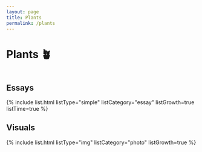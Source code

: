 ```yaml
---
layout: page
title: Plants
permalink: /plants
---
```


# <span class="plant-emoji-left">🪴&nbsp;</span>Plants<span class="plant-emoji-right">&nbsp;🪴</span>

## Essays

{% include list.html listType="simple" listCategory="essay" listGrowth=true listTime=true %}

## Visuals

{% include list.html listType="img" listCategory="photo" listGrowth=true %}

<style>
    h1 {
        margin-left: -48px;
    }

    .plant-emoji-left {
      padding-right: 5px;
      margin-left: -5px;
    }

    .plant-emoji-right {
      display: none;
    }

    @media only screen and (min-width: 401px) and (max-width: 1200px) {
      h1 {
        margin-left: 0;
      }

      .plant-emoji-left {
        display: none;
      }

      .plant-emoji-right {
        display: inline;
      }
    }

    @media (max-width: 600px) {

        h1 {
            margin-left: auto;
            text-align: center;
        }

        h2 {
            text-align: center;
        }
    }

    h2:first-of-type {
      margin-top: 3rem;
    }

  time span {
    margin-right: 0;
  }

  time {
    margin: 0;
  }

  .row {
    display: flex;
    flex-direction: row;
    flex-wrap: wrap;
    margin: 2rem 0;
  }
  
  .column {
    flex-basis: 100%;
  }

  .grid-list-title.column {
    flex: 4.5;
  }

  .grid-list-time.column {
    flex: 1;
  }

  .grid-list-growth.column {
    flex: 1;
  }

  .blank.column {
    flex: 3.5;
  }
  
  @media screen and (max-width: 800px) {
    .column {
      flex: 1;
    }
  }

  @media only screen and (min-width: 800px) and (max-width: 1200px) {
  .grid-list-title.column {
    flex: 7.5;
  }
    
    .blank.column {
      flex: 1.5;
    }
  }

  @media only screen and (min-width: 601px) and (max-width: 800px) {
    .blank.column {
      flex: 0;
    }
  }

  @media screen and (max-width: 600px) {
    .container {
      width: 76%;
      margin: 0 auto;
      gap: 1rem 2rem;
    }

    .row {
      justify-content: center;
    }

    .grid-list-title {
      text-align: center;
      line-height: 1.6;
    }

    .grid-list-title.column {
      flex-basis: 100%;
    }

    .grid-list-time.column {
      flex: 0 1 auto;
      padding-right: 0.75rem;
    }

    .grid-list-growth.column {
      flex: 0 1 auto;
    }

    .blank.column {
      flex: 0;
    }
  }

    .loooooooooooooooooooooooooooooook {
    }

    /* Grid CSS */

    /* .container {
      display: inline-block;
    }

    .column,
    .columns {
      margin-left: 4%; 
    }

    .grid-list-title.column {
      width: 42%;
    }

    .grid-list-growth.column {
      width: 10%;
      margin-left: 0;
    }

    .grid-list-time.column {
      width: 11%;
    }

    @media only screen and (min-width: 801px) and (max-width: 1200px) {
      .grid-list-title.column {
        width: 52%;
      }
    }

    @media only screen and (min-width: 601px) and (max-width: 800px) {
      .grid-list-title.column {
        width: 62%;
      }

      .grid-list-time.column {
        width: 15%;
      }
    }

    @media (max-width: 600px) {
      .container {
        width: 85%;
        display: block;
      }

      .grid-list-title.column {
        width: 100%;
        text-align: center;
        line-height: 1.6;
      }

      .grid-list-time.column {
        width: 15%;
        display: inline;
      }

      .grid-list-growth.column {
        width: 40%;
        margin-left: 0;
        display: inline;
      }
    }

    @media (max-width: 400px) {
      .column {
        float: none;
      }
    }

    .column:first-child,
    .columns:first-child {
      margin-left: 0; 
    } */
</style>